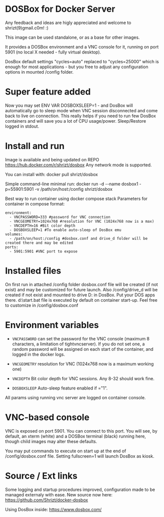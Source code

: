 # DOSBox for Docker Server

Any feedback and ideas are higly appreciated and welcome to shrizt(9)gmail.c0m! :)

This image can be used standalone, or as a base for other images.

It provides a DOSBox environment and a VNC console for it, running on
port 5901 (no local X needed - fully virtual desktop).

DosBox default settings "cycles=auto" replaced to "cycles=25000" which is enough for most applications - but you free to adjust any configuration options in mounted /config folder.

# Super feature added
Now you may set ENV VAR DOSBOXSLEEP=1 - and DosBox will automatically go to sleep mode when VNC session disconnected and come back to live on connection. This really helps if you need to run few DosBox containers and will save you a lot of CPU usage/power.
Sleep/Restore logged in stdout.

# Install and run

Image is available and being updated on REPO https://hub.docker.com/r/shrizt/dosbox
Any network mode is supported.

You can install with:
    docker pull shrizt/dosbox

Simple command-line minimal run:
    docker run -d --name dosbox1 -p=55901:5901 -v /path/on/host:/config shrizt/dosbox

Best way to run container using docker compose stack
 Parameters for container in compose format:    
    
    environment:
      - VNCPASSWORD=333 #password for VNC connection
      - VNCGEOMETRY=1024x768 #resolution for VNC (1024x768 now is a max)
      - VNCDEPTH=16 #Bit color depth
      - DOSBOXSLEEP=1 #To enable auto-sleep of DosBox emu
    volumes:
      - /path/on/host:/config #dosbox.conf and drive_d folder will be created there and may be edited
    ports:
      - 5901:5901 #VNC port to expose


# Installed files

On first run in attached /config folder dosbox.conf file will be created (if not exist) and may be customized for future launch.
Also /config/drive_d will be created if not exist and mounted to drive D: in DosBox. Put your DOS apps there.
d:\start.bat file is executed by default on container start-up. Feel free to customize in /config/dosbox.conf

# Environment variables

 - `VNCPASSWORD` can set the password for the VNC console
   (maximum 8 characters, a limitation of tightvncserver).  If you do not set
   one, a random password will be assigned on each start of the container, and
   logged in the docker logs.

 - `VNCGEOMETRY` resolution for VNC (1024x768 now is a maximum working one)

 - `VNCDEPTH` Bit color depth for VNC sessions. Any 8-32 should work fine.

 - `DOSBOXSLEEP` Auto-sleep feature enabled if ="1".

 All params using running vnc server are logged on container console.
 
# VNC-based console

VNC is exposed on port 5901.  You can connect to this port.  You will see, by default,
an xterm (white) and a DOSBox terminal (black) running here, though
child images may alter these defaults.  

You may put commands to execute on start up at the end of /config/dosbox.conf file.
Setting fullscreen=1 will launch DosBox as kiosk.

# Source / Ext links

Some logging and startup procedures improved, configuration made to be managed externaly with ease.
New source now here: https://github.com/Shrizt/docker-dosbox

Using DosBox inside: https://www.dosbox.com/
